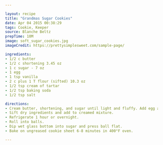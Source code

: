 ```yaml
---

layout: recipe
title: "Grandmas Sugar Cookies"
date: Apr 04 2015 00:38:29
tags: Cookie, Keeper
source: Blanche Beltz
prepTime: 10M
image: soft_sugar_cookies.jpg
imageCredit: https://prettysimplesweet.com/sample-page/

ingredients:
- 1/2 c butter
- 1/2 c shortening 3.45 oz
- 1 c sugar - 7 oz
- 1 egg
- 1 tsp vanilla
- 2 c plus 1 T flour (sifted) 10.3 oz
- 1/2 tsp cream of tartar
- 1/2 tsp baking soda
- 1/2 tsp salt

directions:
- Cream butter, shortening, and sugar until light and fluffy. Add egg and vanilla and beat well. 
- Sift dry ingredients and add to creamed mixture. 
- Refrigerate 1 hour or overnight. 
- Roll into balls. 
- Dip wet glass bottom into sugar and press ball flat. 
- Bake on ungreased cookie sheet 6-8 minutes in 400°F oven.

---
```

